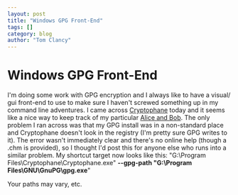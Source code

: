 ```yaml
---
layout: post
title: "Windows GPG Front-End"
tags: []
category: blog
author: "Tom Clancy"
---
```


# Windows GPG Front-End

I'm doing some work with GPG encryption and I always like to have a visual/ gui front-end to use to make sure I haven't screwed something up in my command line adventures. I came across <a href="http://cryptophane.org/">Cryptophane</a> today and it seems like a nice way to keep track of my particular <a href="http://en.wikipedia.org/wiki/Alice_and_Bob">Alice and Bob</a>. The only problem I ran across was that my GPG install was in a non-standard place and Cryptophane doesn't look in the registry (I'm pretty sure GPG writes to it). The error wasn't immediately clear and there's no online help (though a .chm is provided), so I thought I'd post this for anyone else who runs into a similar problem. My shortcut target now looks like this:
"G:\Program Files\Cryptophane\Cryptophane.exe" <strong>--gpg-path "G:\Program Files\GNU\GnuPG\gpg.exe</strong>"

Your paths may vary, etc.
